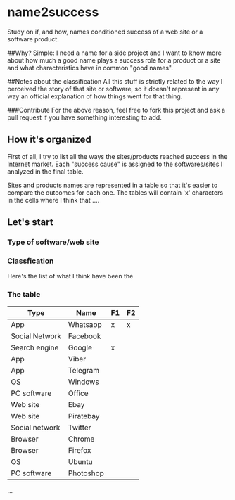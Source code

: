 # name2success
Study on if, and how, names conditioned success of a web site or a software product.



##Why?
Simple: I need a name for a side project and I want to know more about how much a good name plays a success role for a product or a site and what characteristics have in common "good names".

##Notes about the classification
All this stuff is strictly related to the way I perceived the story of that site or software, so it doesn't represent in any way an official explanation of how things went for that thing.

###Contribute
For the above reason, feel free to fork this project and ask a pull request if you have something interesting to add.

## How it's organized
First of all, I try to list all the ways the sites/products reached success in the Internet market. Each "success cause" is assigned to the softwares/sites I analyzed in the final table.

Sites and products names are represented in a table so that it's easier to compare the outcomes for each one. The tables will contain 'x' characters in the cells where I think that ....

## Let's start

### Type of software/web site 


### Classfication
Here's the list of what I think have been the 

### The table

Type           | Name       | F1  | F2 
---            | ---        | --- | --- 
App            | Whatsapp   | x   | x 
Social Network | Facebook   |     | 
Search engine  | Google     | x   | 
App            | Viber      |     |
App            | Telegram   |     |
OS             | Windows    |     |
PC software    | Office     |     |
Web site       | Ebay       |     |
Web site       | Piratebay  |     |
Social network | Twitter    |     |
Browser        | Chrome     |     | 
Browser        | Firefox    |     |
OS             | Ubuntu     |     |
PC software    | Photoshop  |     |


...
